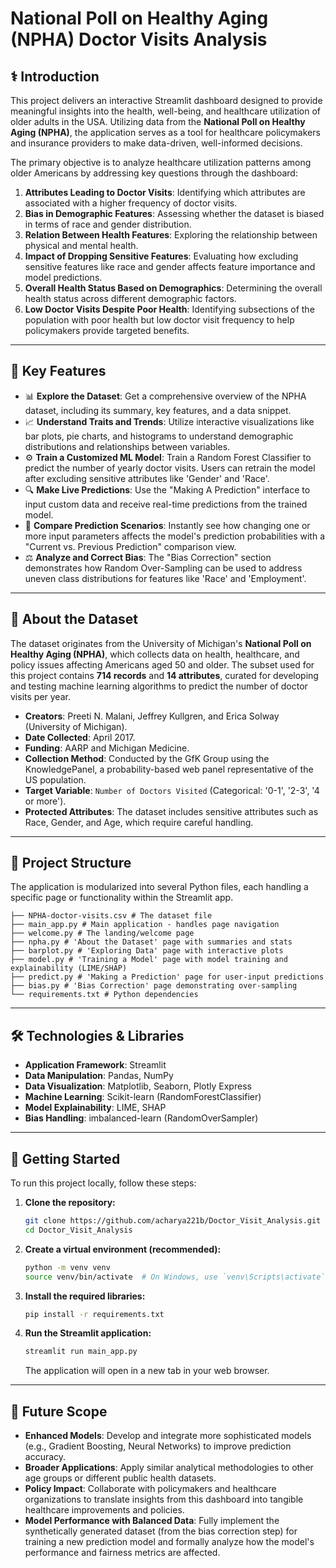 # National Poll on Healthy Aging (NPHA) Doctor Visits Analysis

## ⚕️ Introduction

This project delivers an interactive Streamlit dashboard designed to provide meaningful insights into the health, well-being, and healthcare utilization of older adults in the USA. Utilizing data from the **National Poll on Healthy Aging (NPHA)**, the application serves as a tool for healthcare policymakers and insurance providers to make data-driven, well-informed decisions.

The primary objective is to analyze healthcare utilization patterns among older Americans by addressing key questions through the dashboard:

1.  **Attributes Leading to Doctor Visits**: Identifying which attributes are associated with a higher frequency of doctor visits.
2.  **Bias in Demographic Features**: Assessing whether the dataset is biased in terms of race and gender distribution.
3.  **Relation Between Health Features**: Exploring the relationship between physical and mental health.
4.  **Impact of Dropping Sensitive Features**: Evaluating how excluding sensitive features like race and gender affects feature importance and model predictions.
5.  **Overall Health Status Based on Demographics**: Determining the overall health status across different demographic factors.
6.  **Low Doctor Visits Despite Poor Health**: Identifying subsections of the population with poor health but low doctor visit frequency to help policymakers provide targeted benefits.

---

## 🚀 Key Features

*   📊 **Explore the Dataset**: Get a comprehensive overview of the NPHA dataset, including its summary, key features, and a data snippet.
*   📈 **Understand Traits and Trends**: Utilize interactive visualizations like bar plots, pie charts, and histograms to understand demographic distributions and relationships between variables.
*   ⚙️ **Train a Customized ML Model**: Train a Random Forest Classifier to predict the number of yearly doctor visits. Users can retrain the model after excluding sensitive attributes like 'Gender' and 'Race'.
*   🔍 **Make Live Predictions**: Use the "Making A Prediction" interface to input custom data and receive real-time predictions from the trained model.
*   🔄 **Compare Prediction Scenarios**: Instantly see how changing one or more input parameters affects the model's prediction probabilities with a "Current vs. Previous Prediction" comparison view.
*   ⚖️ **Analyze and Correct Bias**: The "Bias Correction" section demonstrates how Random Over-Sampling can be used to address uneven class distributions for features like 'Race' and 'Employment'.

---

## 📄 About the Dataset

The dataset originates from the University of Michigan's **National Poll on Healthy Aging (NPHA)**, which collects data on health, healthcare, and policy issues affecting Americans aged 50 and older. The subset used for this project contains **714 records** and **14 attributes**, curated for developing and testing machine learning algorithms to predict the number of doctor visits per year.

-   **Creators**: Preeti N. Malani, Jeffrey Kullgren, and Erica Solway (University of Michigan).
-   **Date Collected**: April 2017.
-   **Funding**: AARP and Michigan Medicine.
-   **Collection Method**: Conducted by the GfK Group using the KnowledgePanel, a probability-based web panel representative of the US population.
-   **Target Variable**: `Number of Doctors Visited` (Categorical: '0-1', '2-3', '4 or more').
-   **Protected Attributes**: The dataset includes sensitive attributes such as Race, Gender, and Age, which require careful handling.

---

## 📂 Project Structure

The application is modularized into several Python files, each handling a specific page or functionality within the Streamlit app.
```
├── NPHA-doctor-visits.csv # The dataset file
├── main_app.py # Main application - handles page navigation
├── welcome.py # The landing/welcome page
├── npha.py # 'About the Dataset' page with summaries and stats
├── barplot.py # 'Exploring Data' page with interactive plots
├── model.py # 'Training a Model' page with model training and explainability (LIME/SHAP)
├── predict.py # 'Making a Prediction' page for user-input predictions
├── bias.py # 'Bias Correction' page demonstrating over-sampling
└── requirements.txt # Python dependencies
```
---

## 🛠️ Technologies & Libraries

*   **Application Framework**: Streamlit
*   **Data Manipulation**: Pandas, NumPy
*   **Data Visualization**: Matplotlib, Seaborn, Plotly Express
*   **Machine Learning**: Scikit-learn (RandomForestClassifier)
*   **Model Explainability**: LIME, SHAP
*   **Bias Handling**: imbalanced-learn (RandomOverSampler)

---

## 🚀 Getting Started

To run this project locally, follow these steps:

1.  **Clone the repository:**
    ```bash
    git clone https://github.com/acharya221b/Doctor_Visit_Analysis.git
    cd Doctor_Visit_Analysis
    ```

2.  **Create a virtual environment (recommended):**
    ```bash
    python -m venv venv
    source venv/bin/activate  # On Windows, use `venv\Scripts\activate`
    ```

3.  **Install the required libraries:**
    ```bash
    pip install -r requirements.txt
    ```

4.  **Run the Streamlit application:**
    ```bash
    streamlit run main_app.py
    ```
    The application will open in a new tab in your web browser.

---

## 🔮 Future Scope

*   **Enhanced Models**: Develop and integrate more sophisticated models (e.g., Gradient Boosting, Neural Networks) to improve prediction accuracy.
*   **Broader Applications**: Apply similar analytical methodologies to other age groups or different public health datasets.
*   **Policy Impact**: Collaborate with policymakers and healthcare organizations to translate insights from this dashboard into tangible healthcare improvements and policies.
*   **Model Performance with Balanced Data**: Fully implement the synthetically generated dataset (from the bias correction step) for training a new prediction model and formally analyze how the model's performance and fairness metrics are affected.


